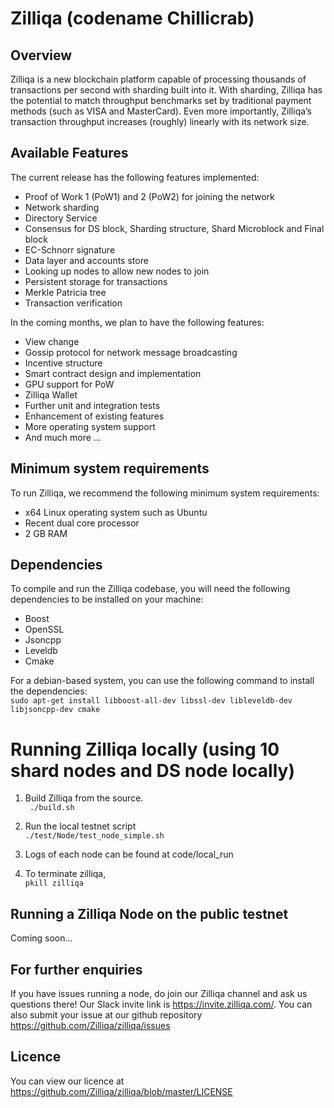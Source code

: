 # Zilliqa (codename Chillicrab)
## Overview
Zilliqa is a new blockchain platform capable of processing thousands of transactions per second with sharding built into it. With sharding, Zilliqa has the potential to match throughput benchmarks set by traditional payment methods (such as VISA and MasterCard). Even more importantly, Zilliqa’s transaction throughput increases (roughly) linearly with its network size.

## Available Features
The current release has the following features implemented:
* Proof of Work 1 (PoW1) and 2 (PoW2) for joining the network
* Network sharding
* Directory Service
* Consensus for DS block, Sharding structure, Shard Microblock and Final block 
* EC-Schnorr signature 
* Data layer and accounts store 
* Looking up nodes to allow new nodes to join 
* Persistent storage for transactions
* Merkle Patricia tree
* Transaction verification

In the coming months, we plan to have the following features:
* View change
* Gossip protocol for network message broadcasting
* Incentive structure
* Smart contract design and implementation
* GPU support for PoW
* Zilliqa Wallet 
* Further unit and integration tests
* Enhancement of existing features
* More operating system support
* And much more ...

## Minimum system requirements
To run Zilliqa, we recommend the following minimum system requirements:
* x64 Linux operating system such as Ubuntu
* Recent dual core processor
* 2 GB RAM

## Dependencies
To compile and run the Zilliqa codebase, you will need the following dependencies to be installed on your machine:
* Boost 
* OpenSSL
* Jsoncpp
* Leveldb
* Cmake

For a debian-based system, you can use the following command to install the dependencies:  
`sudo apt-get install libboost-all-dev libssl-dev libleveldb-dev libjsoncpp-dev cmake`

# Running Zilliqa locally (using 10 shard nodes and DS node locally)  
1. Build Zilliqa from the source.  
` ./build.sh`

2. Run the local testnet script  
`./test/Node/test_node_simple.sh`  

3. Logs of each node can be found at code/local_run

4. To terminate zilliqa,   
`pkill zilliqa` 

## Running a Zilliqa Node on the public testnet 
Coming soon...

## For further enquiries
If you have issues running a node, do join our Zilliqa channel and ask us questions there! Our Slack invite link is https://invite.zilliqa.com/. You can also submit your issue at our github repository https://github.com/Zilliqa/zilliqa/issues 

## Licence 
You can view our licence at https://github.com/Zilliqa/zilliqa/blob/master/LICENSE

